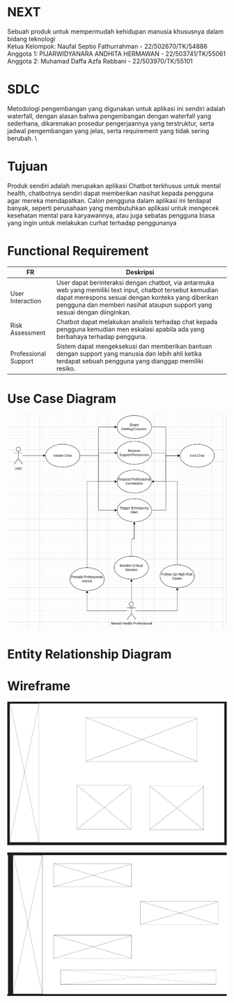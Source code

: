 # NEXT
Sebuah produk untuk mempermudah kehidupan manusia khususnya dalam bidang teknologi \
Ketua Kelompok: Naufal Septio Fathurrahman - 22/502670/TK/54886  \
Anggota 1: PIJARWIDYANARA ANDHITA HERMAWAN - 22/503741/TK/55061 \
Anggota 2: Muhamad Daffa Azfa Rabbani - 22/503970/TK/55101

# SDLC
Metodologi pengembangan yang digunakan untuk aplikasi ini sendiri adalah waterfall, dengan alasan bahwa pengembangan dengan waterfall yang sederhana, dikarenakan prosedur pengerjaannya yang terstruktur, serta jadwal pengembangan yang jelas, serta requirement yang tidak sering berubah. \

# Tujuan
Produk sendiri adalah merupakan aplikasi Chatbot terkhusus untuk mental health, chatbotnya sendiri dapat memberikan nasihat kepada pengguna agar mereka mendapatkan. Calon pengguna dalam aplikasi ini terdapat banyak, seperti perusahaan yang membutuhkan aplikasi untuk mengecek kesehatan mental para karyawannya, atau juga sebatas pengguna biasa yang ingin untuk melakukan  curhat terhadap penggunanya

# Functional Requirement
| FR                    | Deskripsi                                                                                                                                                                                                                                    |
|------------------------|-----------------------------------------------------------------------------------------------------------------------------------------------------------------------------------------------------------------------------------------------|
| User Interaction       | User dapat berinteraksi dengan chatbot, via antarmuka web yang memiliki text input, chatbot tersebut kemudian dapat merespons sesuai dengan konteks yang diberikan pengguna dan memberi nasihat ataupun support yang sesuai dengan diinginkan. |
| Risk Assessment        | Chatbot dapat melakukan analisis terhadap chat kepada pengguna kemudian men eskalasi apabila ada yang berbahaya terhadap pengguna.                                                                    |
| Professional Support   | Sistem dapat mengeksekusi dan memberikan bantuan dengan support yang manusia dan lebih ahli ketika terdapat sebuah pengguna yang dianggap memiliki resiko.                                              |
# Use Case Diagram

![Alt text](image.png)

# Entity Relationship Diagram

  

# Wireframe

![Alt text](image(1).png)

![Alt text](image(2).png)
